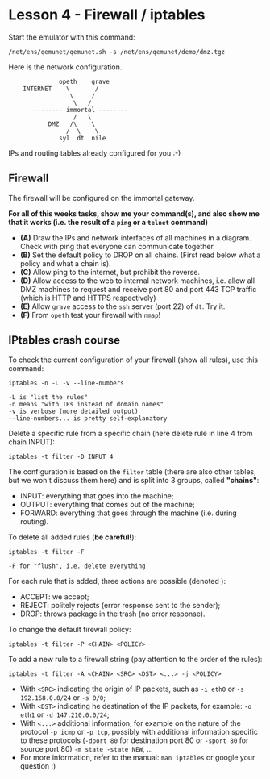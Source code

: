 # Lesson 4 - Firewall / iptables

Start the emulator with this command:

    /net/ens/qemunet/qemunet.sh -s /net/ens/qemunet/demo/dmz.tgz

Here is the network configuration.

                  opeth    grave
        INTERNET    \       /
                     \     /
                      \   /
           -------- immortal --------
                      /   \
               DMZ   /\    \   
                    /  \    \
                  syl  dt  nile

IPs and routing tables already configured for you :-)

## Firewall

The firewall will be configured on the immortal gateway.

**For all of this weeks tasks, show me your command(s), and also show me that it works (i.e. the result of a `ping` or a `telnet` command)**

- **(A)** Draw the IPs and network interfaces of all machines in a diagram. Check with ping that everyone can communicate together.
- **(B)** Set the default policy to DROP on all chains. (First read below what a policy and what a chain is).
- **(C)** Allow ping to the internet, but prohibit the reverse.
- **(D)** Allow access to the web to internal network machines, i.e. allow all DMZ machines to request and receive port 80 and port 443 TCP traffic (which is HTTP and HTTPS respectively)
- **(E)** Allow `grave` access to the `ssh` server (port 22) of `dt`. Try it.
- **(F)** From `opeth` test your firewall with `nmap`!

## IPtables crash course

To check the current configuration of your firewall (show all rules), use this command:

    iptables -n -L -v --line-numbers

    -L is "list the rules"
    -n means "with IPs instead of domain names"
    -v is verbose (more detailed output)
    --line-numbers... is pretty self-explanatory

Delete a specific rule from a specific chain (here delete rule in line 4 from chain INPUT):

    iptables -t filter -D INPUT 4

The configuration is based on the `filter` table (there are also other tables, but we won't discuss them here) and is split into 3 groups, called **"chains"**:

- INPUT: everything that goes into the machine;
- OUTPUT: everything that comes out of the machine;
- FORWARD: everything that goes through the machine (i.e. during routing).

To delete all added rules (**be careful!**):

    iptables -t filter -F

    -F for "flush", i.e. delete everything

For each rule that is added, three actions are possible (denoted <POLICY>):

- ACCEPT: we accept;
- REJECT: politely rejects (error response sent to the sender);
- DROP: throws package in the trash (no error response).

To change the default firewall policy:

    iptables -t filter -P <CHAIN> <POLICY>

To add a new rule to a firewall string (pay attention to the order of the rules):

    iptables -t filter -A <CHAIN> <SRC> <DST> <...> -j <POLICY>

- With `<SRC>` indicating the origin of IP packets, such as `-i eth0` or `-s 192.168.0.0/24` or `-s 0/0`;
- With `<DST>` indicating he destination of the IP packets, for example: `-o eth1` or `-d 147.210.0.0/24`;
- With `<...>` additional information, for example on the nature of the protocol `-p icmp` or `-p tcp`, possibly with additional information specific to these protocols (`-dport 80` for destination port 80 or `-sport 80` for source port 80) `-m state -state NEW`, ...
- For more information, refer to the manual: `man iptables` or google your question :)
